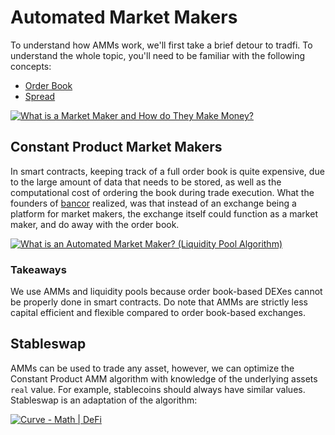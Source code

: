 # Automated Market Makers

To understand how AMMs work, we'll first take a brief detour to tradfi. To understand the whole topic, you'll need to be familiar with the following concepts:

- [Order Book](https://www.investopedia.com/terms/o/order-book.asp)
- [Spread](https://www.investopedia.com/terms/s/spread.asp)

[![What is a Market Maker and How do They Make Money?](https://img.youtube.com/vi/zTHKcJEGe8/maxresdefault.jpg)](https://youtu.be/zTHKcJEGe8)

## Constant Product Market Makers

In smart contracts, keeping track of a full order book is quite expensive, due to the large amount of data that needs to be stored, as well as the computational cost of ordering the book during trade execution. What the founders of [bancor](https://research.thetie.io/bancor-history/) realized, was that instead of an exchange being a platform for market makers, the exchange itself could function as a market maker, and do away with the order book. 

[![What is an Automated Market Maker? (Liquidity Pool Algorithm)](https://img.youtube.com/vi/1PbZMudPP5E/maxresdefault.jpg)](https://youtu.be/1PbZMudPP5E)

### Takeaways

We use AMMs and liquidity pools because order book-based DEXes cannot be properly done in smart contracts. Do note that AMMs are strictly less capital efficient and flexible compared to order book-based exchanges.

## Stableswap

AMMs can be used to trade any asset, however, we can optimize the Constant Product AMM algorithm with knowledge of the underlying assets `real` value. For example, stablecoins should always have similar values. Stableswap is an adaptation of the algorithm:

[![Curve - Math | DeFi](https://img.youtube.com/vi/GuD3jkPgPgU/maxresdefault.jpg)](https://youtu.be/GuD3jkPgPgU)